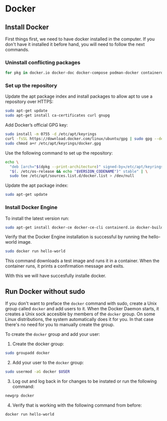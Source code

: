 # Docker 


## Install Docker

First things first, we need to have docker installed in the computer. If you don't have it installed it before hand, you will need to follow the next commands.  

### Uninstall conflicting packages

```bash
for pkg in docker.io docker-doc docker-compose podman-docker containerd runc; do sudo apt-get remove $pkg; done
```


### Set up the repository
Update the apt package index and install packages to allow apt to use a repository over HTTPS:  
```bash
sudo apt-get update
sudo apt-get install ca-certificates curl gnupg
```

Add Docker’s official GPG key:  
```bash
sudo install -m 0755 -d /etc/apt/keyrings
curl -fsSL https://download.docker.com/linux/ubuntu/gpg | sudo gpg --dearmor -o /etc/apt/keyrings/docker.gpg
sudo chmod a+r /etc/apt/keyrings/docker.gpg
```

Use the following command to set up the repository:
```bash
echo \
  "deb [arch="$(dpkg --print-architecture)" signed-by=/etc/apt/keyrings/docker.gpg] https://download.docker.com/linux/ubuntu \
  "$(. /etc/os-release && echo "$VERSION_CODENAME")" stable" | \
  sudo tee /etc/apt/sources.list.d/docker.list > /dev/null
```

Update the apt package index:
```bash
sudo apt-get update
```


### Install Docker Engine

To install the latest version run:  
```bash
sudo apt-get install docker-ce docker-ce-cli containerd.io docker-buildx-plugin docker-compose-plugin
```

Verify that the Docker Engine installation is successful by running the hello-world image.

```bash
sudo docker run hello-world
```

This command downloads a test image and runs it in a container. When the container runs, it prints a confirmation message and exits.

With this we will have succesfully installe docker.

## Run Docker without sudo
If you don't want to preface the `docker` command with sudo, create a Unix group called `docker` and add users to it. When the Docker Daemon starts, it creates a Unix sock accesible by members of the `docker` group. On some Linux distributions, the system automatically does it for you. In that case there's no need for you to manually create the group.

To create the `docker` group and add your user:
1. Create the docker group:
```bash
sudo groupadd docker
```

2. Add your user to the `docker` group:
```bash
sudo usermod -aG docker $USER
```

3. Log out and log back in for changes to be instated or run the following command:
```bash
newgrp docker
```

4. Verify that is working with the following command from before:
```bash
docker run hello-world
```